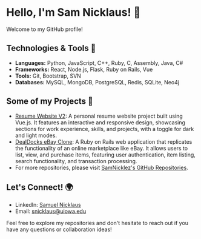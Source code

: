 # Hello, I'm Sam Nicklaus! 👋

Welcome to my GitHub profile!

## Technologies & Tools 🔧
- **Languages:** Python, JavaScript, C++, Ruby, C, Assembly, Java, C#
- **Frameworks:** React, Node.js, Flask, Ruby on Rails, Vue 
- **Tools:** Git, Bootstrap, SVN
- **Databases:** MySQL, MongoDB, PostgreSQL, Redis, SQLite, Neo4j

## Some of my Projects 🚀
- [Resume Website V2](https://github.com/SamNicklez/resume-website-v2): A personal resume website project built using Vue.js. It features an interactive and responsive design, showcasing sections for work experience, skills, and projects, with a toggle for dark and light modes.
- [DealDocks eBay Clone](https://github.com/SamNicklez/dealdocks-ebay-clone): A Ruby on Rails web application that replicates the functionality of an online marketplace like eBay. It allows users to list, view, and purchase items, featuring user authentication, item listing, search functionality, and transaction processing.
- For more repositories, please visit [SamNicklez's GitHub Repositories](https://github.com/SamNicklez?tab=repositories).

## Let's Connect! 🌍
- LinkedIn: [Samuel Nicklaus](https://www.linkedin.com/in/sam-nicklaus/)
- Email: [snicklaus@uiowa.edu](mailto:snicklaus@uiowa.edu)

Feel free to explore my repositories and don't hesitate to reach out if you have any questions or collaboration ideas!
